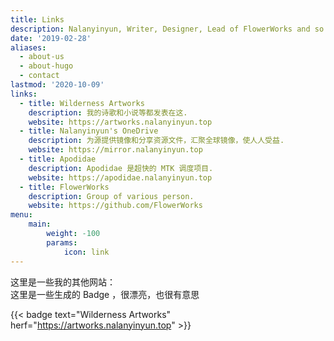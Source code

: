 ```yaml
---
title: Links
description: Nalanyinyun, Writer, Designer, Lead of FlowerWorks and so on.
date: '2019-02-28'
aliases:
  - about-us
  - about-hugo
  - contact
lastmod: '2020-10-09'
links:
  - title: Wilderness Artworks
    description: 我的诗歌和小说等都发表在这.
    website: https://artworks.nalanyinyun.top
  - title: Nalanyinyun's OneDrive
    description: 为源提供镜像和分享资源文件，汇聚全球镜像，使人人受益.
    website: https://mirror.nalanyinyun.top
  - title: Apodidae
    description: Apodidae 是超快的 MTK 调度项目.
    website: https://apodidae.nalanyinyun.top
  - title: FlowerWorks
    description: Group of various person.
    website: https://github.com/FlowerWorks
menu:
    main: 
        weight: -100
        params:
            icon: link
---
```

这里是一些我的其他网站：  
这里是一些生成的 Badge ，很漂亮，也很有意思  

{{< badge text="Wilderness Artworks" herf="https://artworks.nalanyinyun.top" >}}

